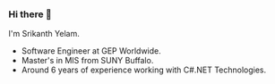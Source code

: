 ### Hi there 👋

I'm Srikanth Yelam.

- Software Engineer at GEP Worldwide.
- Master's in MIS from SUNY Buffalo.
- Around 6 years of experience working with C#.NET Technologies.
